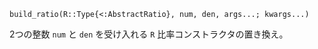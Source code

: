 ```
build_ratio(R::Type{<:AbstractRatio}, num, den, args...; kwargs...)
```

2つの整数 `num` と `den` を受け入れる `R` 比率コンストラクタの置き換え。
